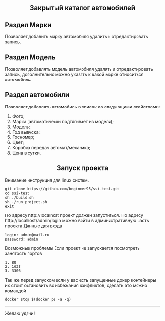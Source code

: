 <h2 align="center">Закрытый каталог автомобилей</h2>


## Раздел Марки

Позволяет добавить марку автомобиля удалить и отредактировать запись.

## Раздел Модель

Позволяет добавлять модель автомобиля удалять и отредактировать запись, дополнительно можно указать к какой марке относиться автомобиль.

## Раздел автомобили

Позволяет добавлять автомобиль в список со следующими свойствами:
1. Фото;
2. Марка (автоматически подтягивает из модели);
3. Модель;
4. Год выпуска;
5. Госномер;
6. Цвет;
7. Коробка передач автомат/механика;
8. Цена в сутки.

<h2 align="center">Запуск проекта</h2>

Внимание инструкция для linux систем.

```angular2html
git clone https://github.com/beginner95/ssi-test.git
cd ssi-test
sh ./build.sh
sh ./run_project.sh
exit
```
По адресу http://localhost проект должен запуститься.
По адресу http://localhost/admin/login можно войти в административную часть проекта
Данные для входа
```
login: admin@mail.ru
password: admin
```

Возможные проблемы
Если проект не запускается посмотреть занятость портов
```
1. 80
2. 1025
3. 3306
```

Так же перед запуском если у вас есть запущенные докер контейнеры их стоит остановить во избежания конфликтов, сделать это можно командой

```angular2html
docker stop $(docker ps -a -q)
```
***

Желаю удачи!
